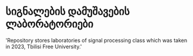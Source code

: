 # სიგნალების დამუშავების ლაბორატორიები
'Repository stores laboratories of signal processing class which was taken in 2023, Tbilisi Free University.'
